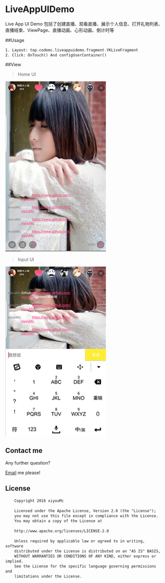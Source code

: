 
# LiveAppUIDemo
Live App UI Demo
包括了创建直播、观看直播、展示个人信息、打开礼物列表、直播结束、ViewPage、直播动画、心形动画、倒计时等 

##Usage


```
1. Layout: top.codemc.liveappuidemo.fragment.YKLiveFragment
2. Click: OnTouch() And configUserContainer()
```

##View

> Home UI

![Screenshot](ScreenCapture/live_home1.png?raw=true)

> Input UI

![Screenshot](ScreenCapture/live_home.png?raw=true)

## Contact me

Any further question?

[Email](mailto:tmac694449212@gmail.com) me please!

## License

        Copyright 2016 xiyouMc

        Licensed under the Apache License, Version 2.0 (the "License");
        you may not use this file except in compliance with the License.
        You may obtain a copy of the License at

        http://www.apache.org/licenses/LICENSE-2.0

        Unless required by applicable law or agreed to in writing, software
        distributed under the License is distributed on an "AS IS" BASIS,
        WITHOUT WARRANTIES OR CONDITIONS OF ANY KIND, either express or implied.
        See the License for the specific language governing permissions and
        limitations under the License.
